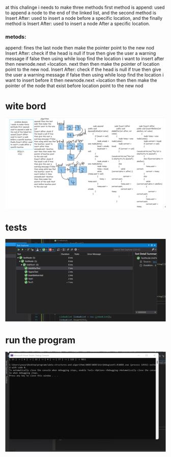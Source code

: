 at this chalinge i needs to make three methods first method is append: used to append a node to the end of the linked list, and the second method is Insert After: used to insert a node before a specific location, and the finally method is Insert After: used to insert a node After a specific location.

### metods:

append: fines the last node then make the pointer point to the new nod
Insert After: check if the head is null if true then give the user a warning message if false then using while loop find the location i want to insert after then newnode.next =location. next then then make the pointer of location point to the new nod.
Insert After: check if the head is null if true then give the user a warning message if false then using while loop find the location i want to insert before it then newnode.next =location then then make the pointer of the node that exist before location point to the new nod


# wite bord
![image](bord.png)


# tests
![image](tests.png)


# run the program
![image](run.png)







